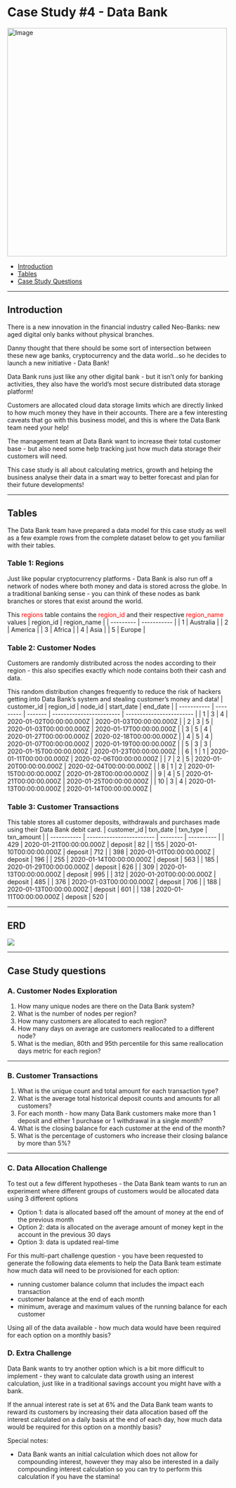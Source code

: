 # Case Study #4 - Data Bank
<img src="https://8weeksqlchallenge.com/images/case-study-designs/4.png" alt="Image" width="500" height="520">

- [Introduction](#Introduction)
- [Tables](#tables)
- [Case Study Questions](#Case-Study-Questions)
***
## Introduction
There is a new innovation in the financial industry called Neo-Banks: new aged digital only banks without physical branches.

Danny thought that there should be some sort of intersection between these new age banks, cryptocurrency and the data world…so he decides to launch a new initiative - Data Bank!

Data Bank runs just like any other digital bank - but it isn’t only for banking activities, they also have the world’s most secure distributed data storage platform!

Customers are allocated cloud data storage limits which are directly linked to how much money they have in their accounts. There are a few interesting caveats that go with this business model, and this is where the Data Bank team need your help!

The management team at Data Bank want to increase their total customer base - but also need some help tracking just how much data storage their customers will need.

This case study is all about calculating metrics, growth and helping the business analyse their data in a smart way to better forecast and plan for their future developments!
***
## Tables 
The Data Bank team have prepared a data model for this case study as well as a few example rows from the complete dataset below to get you familiar with their tables.
### Table 1: Regions
Just like popular cryptocurrency platforms - Data Bank is also run off a network of nodes where both money and data is stored across the globe. In a traditional banking sense - you can think of these nodes as bank branches or stores that exist around the world.

This  <span style="color:red"> regions</span>  table contains the <span style="color:red"> region_id</span> and their respective <span style="color:red"> region_name</span> values
| region_id | region_name |
| --------- | ----------- |
| 1         | Australia   |
| 2         | America     |
| 3         | Africa      |
| 4         | Asia        |
| 5         | Europe      |
### Table 2: Customer Nodes
Customers are randomly distributed across the nodes according to their region - this also specifies exactly which node contains both their cash and data.

This random distribution changes frequently to reduce the risk of hackers getting into Data Bank’s system and stealing customer’s money and data!
| customer_id | region_id | node_id | start_date               | end_date                 |
| ----------- | --------- | ------- | ------------------------ | ------------------------ |
| 1           | 3         | 4       | 2020-01-02T00:00:00.000Z | 2020-01-03T00:00:00.000Z |
| 2           | 3         | 5       | 2020-01-03T00:00:00.000Z | 2020-01-17T00:00:00.000Z |
| 3           | 5         | 4       | 2020-01-27T00:00:00.000Z | 2020-02-18T00:00:00.000Z |
| 4           | 5         | 4       | 2020-01-07T00:00:00.000Z | 2020-01-19T00:00:00.000Z |
| 5           | 3         | 3       | 2020-01-15T00:00:00.000Z | 2020-01-23T00:00:00.000Z |
| 6           | 1         | 1       | 2020-01-11T00:00:00.000Z | 2020-02-06T00:00:00.000Z |
| 7           | 2         | 5       | 2020-01-20T00:00:00.000Z | 2020-02-04T00:00:00.000Z |
| 8           | 1         | 2       | 2020-01-15T00:00:00.000Z | 2020-01-28T00:00:00.000Z |
| 9           | 4         | 5       | 2020-01-21T00:00:00.000Z | 2020-01-25T00:00:00.000Z |
| 10          | 3         | 4       | 2020-01-13T00:00:00.000Z | 2020-01-14T00:00:00.000Z |
### Table 3: Customer Transactions
This table stores all customer deposits, withdrawals and purchases made using their Data Bank debit card.
| customer_id | txn_date                 | txn_type | txn_amount |
| ----------- | ------------------------ | -------- | ---------- |
| 429         | 2020-01-21T00:00:00.000Z | deposit  | 82         |
| 155         | 2020-01-10T00:00:00.000Z | deposit  | 712        |
| 398         | 2020-01-01T00:00:00.000Z | deposit  | 196        |
| 255         | 2020-01-14T00:00:00.000Z | deposit  | 563        |
| 185         | 2020-01-29T00:00:00.000Z | deposit  | 626        |
| 309         | 2020-01-13T00:00:00.000Z | deposit  | 995        |
| 312         | 2020-01-20T00:00:00.000Z | deposit  | 485        |
| 376         | 2020-01-03T00:00:00.000Z | deposit  | 706        |
| 188         | 2020-01-13T00:00:00.000Z | deposit  | 601        |
| 138         | 2020-01-11T00:00:00.000Z | deposit  | 520        |
***
## ERD
<img src="https://8weeksqlchallenge.com/images/case-study-4-erd.png"></image>
***
## Case Study questions
### A. Customer Nodes Exploration
1. How many unique nodes are there on the Data Bank system?
2. What is the number of nodes per region?
3. How many customers are allocated to each region?
4. How many days on average are customers reallocated to a different node?
5. What is the median, 80th and 95th percentile for this same reallocation days metric for each region?
***
### B. Customer Transactions
1. What is the unique count and total amount for each transaction type?
2. What is the average total historical deposit counts and amounts for all customers?
3. For each month - how many Data Bank customers make more than 1 deposit and either 1 purchase or 1 withdrawal in a single month?
4. What is the closing balance for each customer at the end of the month?
5. What is the percentage of customers who increase their closing balance by more than 5%?
***
### C. Data Allocation Challenge
To test out a few different hypotheses - the Data Bank team wants to run an experiment where different groups of customers would be allocated data using 3 different options
- Option 1: data is allocated based off the amount of money at the end of the previous month
- Option 2: data is allocated on the average amount of money kept in the account in the previous 30 days
- Option 3: data is updated real-time

For this multi-part challenge question - you have been requested to generate the following data elements to help the Data Bank team estimate how much data will need to be provisioned for each option:
- running customer balance column that includes the impact each transaction
- customer balance at the end of each month
- minimum, average and maximum values of the running balance for each customer

Using all of the data available - how much data would have been required for each option on a monthly basis?
### D. Extra Challenge
Data Bank wants to try another option which is a bit more difficult to implement - they want to calculate data growth using an interest calculation, just like in a traditional savings account you might have with a bank.

If the annual interest rate is set at 6% and the Data Bank team wants to reward its customers by increasing their data allocation based off the interest calculated on a daily basis at the end of each day, how much data would be required for this option on a monthly basis?

Special notes:

 - Data Bank wants an initial calculation which does not allow for compounding interest, however they may also be interested in a daily compounding interest calculation so you can try to perform this calculation if you have the stamina!

